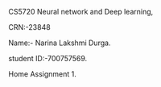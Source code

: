CS5720 Neural network and Deep learning,

CRN:-23848

Name:- Narina Lakshmi Durga.

student ID:-700757569.

Home Assignment 1.
